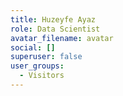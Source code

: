 ```yaml
---
title: Huzeyfe Ayaz
role: Data Scientist
avatar_filename: avatar
social: []
superuser: false
user_groups:
  - Visitors
---
```

